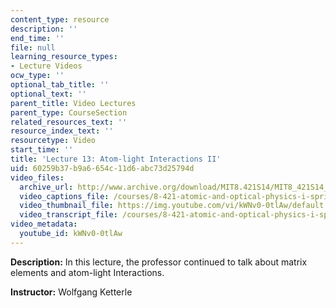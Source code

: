 ```yaml
---
content_type: resource
description: ''
end_time: ''
file: null
learning_resource_types:
- Lecture Videos
ocw_type: ''
optional_tab_title: ''
optional_text: ''
parent_title: Video Lectures
parent_type: CourseSection
related_resources_text: ''
resource_index_text: ''
resourcetype: Video
start_time: ''
title: 'Lecture 13: Atom-light Interactions II'
uid: 60259b37-b9a6-654c-11d6-abc73d25794d
video_files:
  archive_url: http://www.archive.org/download/MIT8.421S14/MIT8_421S14_lec13_300k.mp4
  video_captions_file: /courses/8-421-atomic-and-optical-physics-i-spring-2014/a92c6738c7695c3da77d6692b15fd071_kWNv0-0tlAw.vtt
  video_thumbnail_file: https://img.youtube.com/vi/kWNv0-0tlAw/default.jpg
  video_transcript_file: /courses/8-421-atomic-and-optical-physics-i-spring-2014/178100d269ac0c31d56a8b10bf359c6d_kWNv0-0tlAw.pdf
video_metadata:
  youtube_id: kWNv0-0tlAw
---
```


**Description:** In this lecture, the professor continued to talk about matrix elements and atom-light Interactions.

**Instructor:** Wolfgang Ketterle




